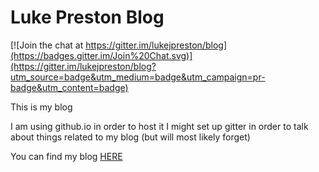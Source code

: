 Luke Preston Blog
=================

[![Join the chat at https://gitter.im/lukejpreston/blog](https://badges.gitter.im/Join%20Chat.svg)](https://gitter.im/lukejpreston/blog?utm_source=badge&utm_medium=badge&utm_campaign=pr-badge&utm_content=badge)

This is my blog

I am using github.io in order to host it
I might set up gitter in order to talk about things related to my blog (but will most likely forget)

You can find my blog [HERE](http://lukejpreston.github.io/blog/)